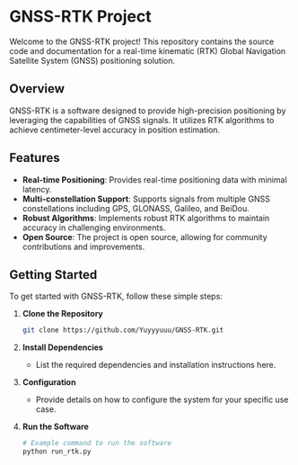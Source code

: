 # GNSS-RTK Project

Welcome to the GNSS-RTK project! This repository contains the source code and documentation for a real-time kinematic (RTK) Global Navigation Satellite System (GNSS) positioning solution.

## Overview

GNSS-RTK is a software designed to provide high-precision positioning by leveraging the capabilities of GNSS signals. It utilizes RTK algorithms to achieve centimeter-level accuracy in position estimation.

## Features

- **Real-time Positioning**: Provides real-time positioning data with minimal latency.
- **Multi-constellation Support**: Supports signals from multiple GNSS constellations including GPS, GLONASS, Galileo, and BeiDou.
- **Robust Algorithms**: Implements robust RTK algorithms to maintain accuracy in challenging environments.
- **Open Source**: The project is open source, allowing for community contributions and improvements.

## Getting Started

To get started with GNSS-RTK, follow these simple steps:

1. **Clone the Repository**
   ```bash
   git clone https://github.com/Yuyyyuuu/GNSS-RTK.git
   ```

2. **Install Dependencies**
   - List the required dependencies and installation instructions here.

3. **Configuration**
   - Provide details on how to configure the system for your specific use case.

4. **Run the Software**
   ```bash
   # Example command to run the software
   python run_rtk.py
   ```

